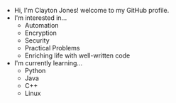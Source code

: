 - Hi, I'm Clayton Jones! welcome to my GitHub profile.
- I'm interested in...
   - Automation
   - Encryption
   - Security
   - Practical Problems
   - Enriching life with well-written code
- I'm currently learning...
  - Python
  - Java
  - C++
  - Linux 

<!---
clayrock78/clayrock78 is a ✨ special ✨ repository because its `README.md` (this file) appears on your GitHub profile.
You can click the Preview link to take a look at your changes.
--->
